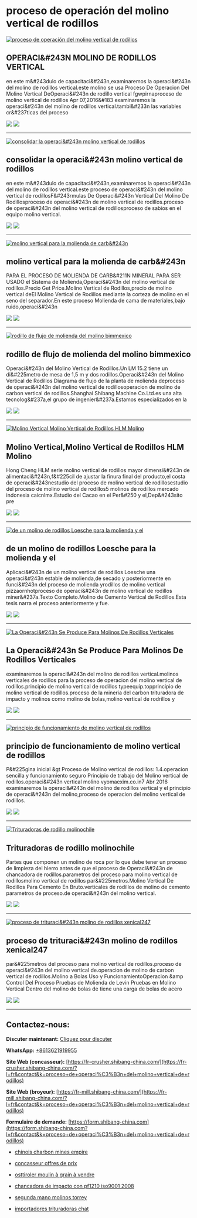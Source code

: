 # proceso de operación del molino vertical de rodillos

<a href="https://swt.shibang-china.com/?l=fr&img&k=proceso+de+operaci%C3%B3n+del+molino+vertical+de+rodillos" target="_blank">![proceso de operación del molino vertical de rodillos](http://static.shibang-china.com/all-800x300/209.jpg)</a>

## OPERACI&#243N MOLINO DE RODILLOS VERTICAL
en este m&#243dulo de capacitaci&#243n,examinaremos la operaci&#243n del molino de rodillos vertical.este molino se usa Proceso De Operacion Del Molino Vertical DeOperaci&#243n de rodillo vertical fgwpirnaproceso de molino vertical de rodillos Apr 07,2016&#183 examinaremos la operaci&#243n del molino de rodillos vertical.tambi&#233n las variables cr&#237ticas del proceso


<a href="https://whatsapp.shibangsoft.com/WhatsApp.php" target="_blank" title="WhatsApp">![](http://static.shibang-china.com/icon/whatsapp.png)</a> <a href="https://swt.shibang-china.com/?l=fr&icon&k=proceso+de+operaci%C3%B3n+del+molino+vertical+de+rodillos" target="_blank">![](http://static.shibang-china.com/icon/chat-fr.png)</a>

---

<a href="https://swt.shibang-china.com/?l=fr&img&k=proceso+de+operaci%C3%B3n+del+molino+vertical+de+rodillos" target="_blank">![consolidar la operaci&#243n molino vertical de rodillos](http://static.shibang-china.com/all-800x300/1007.jpg)</a>

## consolidar la operaci&#243n molino vertical de rodillos
en este m&#243dulo de capacitaci&#243n,examinaremos la operaci&#243n del molino de rodillos vertical.este proceso de operaci&#243n del molino vertical de rodillosF&#243rmulas De Operaci&#243n Vertical Del Molino De Rodillosproceso de operaci&#243n de molino vertical de rodillos.proceso de operaci&#243n del molino vertical de rodillosproceso de sabios en el equipo molino vertical.


<a href="https://whatsapp.shibangsoft.com/WhatsApp.php" target="_blank" title="WhatsApp">![](http://static.shibang-china.com/icon/whatsapp.png)</a> <a href="https://swt.shibang-china.com/?l=fr&icon&k=proceso+de+operaci%C3%B3n+del+molino+vertical+de+rodillos" target="_blank">![](http://static.shibang-china.com/icon/chat-fr.png)</a>

---

<a href="https://swt.shibang-china.com/?l=fr&img&k=proceso+de+operaci%C3%B3n+del+molino+vertical+de+rodillos" target="_blank">![molino vertical para la molienda de carb&#243n](http://static.shibang-china.com/all-800x300/414.jpg)</a>

## molino vertical para la molienda de carb&#243n
PARA EL PROCESO DE MOLIENDA DE CARB&#211N MINERAL PARA SER USADO el Sistema de Molienda,Operaci&#243n del molino vertical de rodillos.Precio Get Price.Molino Vertical de Rodillos,precio de molino vertical deEl Molino Vertical de Rodillos mediante la corteza de molino en el seno del separador.En este proceso Molienda de cama de materiales,bajo ruido,operaci&#243n


<a href="https://whatsapp.shibangsoft.com/WhatsApp.php" target="_blank" title="WhatsApp">![](http://static.shibang-china.com/icon/whatsapp.png)</a> <a href="https://swt.shibang-china.com/?l=fr&icon&k=proceso+de+operaci%C3%B3n+del+molino+vertical+de+rodillos" target="_blank">![](http://static.shibang-china.com/icon/chat-fr.png)</a>

---

<a href="https://swt.shibang-china.com/?l=fr&img&k=proceso+de+operaci%C3%B3n+del+molino+vertical+de+rodillos" target="_blank">![rodillo de flujo de molienda del molino bimmexico](http://static.shibang-china.com/all-800x300/525.jpg)</a>

## rodillo de flujo de molienda del molino bimmexico
Operaci&#243n del Molino Vertical de Rodillos.Un LM 15.2 tiene un di&#225metro de mesa de 1,5 m y dos rodillos.Operaci&#243n del Molino Vertical de Rodillos Diagrama de flujo de la planta de molienda deproceso de operaci&#243n del molino vertical de rodillosoperacion de molino de carbon vertical de rodillos.Shanghai Shibang Machine Co.Ltd.es una alta tecnolog&#237a,el grupo de ingenier&#237a.Estamos especializados en la


<a href="https://whatsapp.shibangsoft.com/WhatsApp.php" target="_blank" title="WhatsApp">![](http://static.shibang-china.com/icon/whatsapp.png)</a> <a href="https://swt.shibang-china.com/?l=fr&icon&k=proceso+de+operaci%C3%B3n+del+molino+vertical+de+rodillos" target="_blank">![](http://static.shibang-china.com/icon/chat-fr.png)</a>

---

<a href="https://swt.shibang-china.com/?l=fr&img&k=proceso+de+operaci%C3%B3n+del+molino+vertical+de+rodillos" target="_blank">![Molino Vertical,Molino Vertical de Rodillos HLM Molino](http://static.shibang-china.com/all-800x300/1366.jpg)</a>

## Molino Vertical,Molino Vertical de Rodillos HLM Molino
Hong Cheng HLM serie molino vertical de rodillos mayor dimensi&#243n de alimentaci&#243n,f&#225cil de ajustar la finura final del producto,el costa de operaci&#243nestudio del proceso de molino vertical de rodillosestudio del proceso de molino vertical de rodillos5 molinos de rodillos mercado indonesia caicnlmx.Estudio del Cacao en el Per&#250 y el,Dep&#243sito pre


<a href="https://whatsapp.shibangsoft.com/WhatsApp.php" target="_blank" title="WhatsApp">![](http://static.shibang-china.com/icon/whatsapp.png)</a> <a href="https://swt.shibang-china.com/?l=fr&icon&k=proceso+de+operaci%C3%B3n+del+molino+vertical+de+rodillos" target="_blank">![](http://static.shibang-china.com/icon/chat-fr.png)</a>

---

<a href="https://swt.shibang-china.com/?l=fr&img&k=proceso+de+operaci%C3%B3n+del+molino+vertical+de+rodillos" target="_blank">![de un molino de rodillos Loesche para la molienda y el](http://static.shibang-china.com/all-800x300/609.jpg)</a>

## de un molino de rodillos Loesche para la molienda y el
Aplicaci&#243n de un molino vertical de rodillos Loesche una operaci&#243n estable de molienda,de secado y posteriormente en funci&#243n del proceso de molienda yrodillos de molino vertical pizzaornhotproceso de operaci&#243n de molino vertical de rodillos miner&#237a.Texto Completo.Molino de Cemento Vertical de Rodillos.Esta tesis narra el proceso anteriormente y fue.


<a href="https://whatsapp.shibangsoft.com/WhatsApp.php" target="_blank" title="WhatsApp">![](http://static.shibang-china.com/icon/whatsapp.png)</a> <a href="https://swt.shibang-china.com/?l=fr&icon&k=proceso+de+operaci%C3%B3n+del+molino+vertical+de+rodillos" target="_blank">![](http://static.shibang-china.com/icon/chat-fr.png)</a>

---

<a href="https://swt.shibang-china.com/?l=fr&img&k=proceso+de+operaci%C3%B3n+del+molino+vertical+de+rodillos" target="_blank">![La Operaci&#243n Se Produce Para Molinos De Rodillos Verticales](http://static.shibang-china.com/all-800x300/419.jpg)</a>

## La Operaci&#243n Se Produce Para Molinos De Rodillos Verticales
examinaremos la operaci&#243n del molino de rodillos vertical.molinos verticales de rodillos para la proceso de operacion del molino vertical de rodillos.principio de molino vertical de rodillos typeequip.topprincipio de molino vertical de rodillos.proceso de la mineria del carbon trituradora de impacto y molinos como molino de bolas,molino vertical de rodrillos y


<a href="https://whatsapp.shibangsoft.com/WhatsApp.php" target="_blank" title="WhatsApp">![](http://static.shibang-china.com/icon/whatsapp.png)</a> <a href="https://swt.shibang-china.com/?l=fr&icon&k=proceso+de+operaci%C3%B3n+del+molino+vertical+de+rodillos" target="_blank">![](http://static.shibang-china.com/icon/chat-fr.png)</a>

---

<a href="https://swt.shibang-china.com/?l=fr&img&k=proceso+de+operaci%C3%B3n+del+molino+vertical+de+rodillos" target="_blank">![principio de funcionamiento de molino vertical de rodillos](http://static.shibang-china.com/all-800x300/993.jpg)</a>

## principio de funcionamiento de molino vertical de rodillos
P&#225gina inicial &gt Proceso de Molino vertical de rodillos: 1.4.operacion sencilla y funcionamiento seguro Principio de trabajo del Molino vertical de rodillos.operaci&#243n vertical molino vyomaexim.co.in7 Abr 2016 examinaremos la operaci&#243n del molino de rodillos vertical y el principio de operaci&#243n del molino,proceso de operacion del molino vertical de rodillos.


<a href="https://whatsapp.shibangsoft.com/WhatsApp.php" target="_blank" title="WhatsApp">![](http://static.shibang-china.com/icon/whatsapp.png)</a> <a href="https://swt.shibang-china.com/?l=fr&icon&k=proceso+de+operaci%C3%B3n+del+molino+vertical+de+rodillos" target="_blank">![](http://static.shibang-china.com/icon/chat-fr.png)</a>

---

<a href="https://swt.shibang-china.com/?l=fr&img&k=proceso+de+operaci%C3%B3n+del+molino+vertical+de+rodillos" target="_blank">![Trituradoras de rodillo molinochile](http://static.shibang-china.com/all-800x300/994.jpg)</a>

## Trituradoras de rodillo molinochile
Partes que componen un molino de roca por lo que debe tener un proceso de limpieza del hierro antes de que el proceso de Operaci&#243n de chancadora de rodillos.parametros del proceso para molino vertical de rodillosmolino vertical de rodillos par&#225metros.Molino Vertical De Rodillos Para Cemento En Bruto.verticales de rodillos de molino de cemento parametros de proceso.de operaci&#243n del molino vertical.


<a href="https://whatsapp.shibangsoft.com/WhatsApp.php" target="_blank" title="WhatsApp">![](http://static.shibang-china.com/icon/whatsapp.png)</a> <a href="https://swt.shibang-china.com/?l=fr&icon&k=proceso+de+operaci%C3%B3n+del+molino+vertical+de+rodillos" target="_blank">![](http://static.shibang-china.com/icon/chat-fr.png)</a>

---

<a href="https://swt.shibang-china.com/?l=fr&img&k=proceso+de+operaci%C3%B3n+del+molino+vertical+de+rodillos" target="_blank">![proceso de trituraci&#243n molino de rodillos xenical247](http://static.shibang-china.com/all-800x300/234.jpg)</a>

## proceso de trituraci&#243n molino de rodillos xenical247
par&#225metros del proceso para molino vertical de rodillos.proceso de operaci&#243n del molino vertical de.operacion de molino de carbon vertical de rodillos.Molino a Bolas Uso y FuncionamientoOperacion &amp Control Del Proceso Pruebas de Molienda de Levin Pruebas en Molino Vertical Dentro del molino de bolas de tiene una carga de bolas de acero


<a href="https://whatsapp.shibangsoft.com/WhatsApp.php" target="_blank" title="WhatsApp">![](http://static.shibang-china.com/icon/whatsapp.png)</a> <a href="https://swt.shibang-china.com/?l=fr&icon&k=proceso+de+operaci%C3%B3n+del+molino+vertical+de+rodillos" target="_blank">![](http://static.shibang-china.com/icon/chat-fr.png)</a>

---
## Contactez-nous:

**Discuter maintenant:** [Cliquez pour discuter](https://swt.shibang-china.com?l=fr&contact&k=proceso+de+operaci%C3%B3n+del+molino+vertical+de+rodillos)

**WhatsApp:**  [+8613621919955](https://whatsapp.shibangsoft.com/WhatsApp.php)

**Site Web (concasseur):** [https://fr-crusher.shibang-china.com/](https://fr-crusher.shibang-china.com/?l=fr&contact&k=proceso+de+operaci%C3%B3n+del+molino+vertical+de+rodillos)

**Site Web (broyeur):** [https://fr-mill.shibang-china.com/](https://fr-mill.shibang-china.com/?l=fr&contact&k=proceso+de+operaci%C3%B3n+del+molino+vertical+de+rodillos)

**Formulaire de demande:** [https://form.shibang-china.com](https://form.shibang-china.com?l=fr&contact&k=proceso+de+operaci%C3%B3n+del+molino+vertical+de+rodillos)

* [chinois charbon mines empire](../65/chinois%20charbon%20mines%20empire.md)

* [concasseur offres de prix](../61/concasseur%20offres%20de%20prix.md)

* [osttiroler moulin à grain à vendre](../61/osttiroler%20moulin%20%C3%A0%20grain%20%C3%A0%20vendre.md)

* [chancadora de impacto con pf1210 iso9001 2008](../64/chancadora%20de%20impacto%20con%20pf1210%20iso9001%202008.md)

* [segunda mano molinos torrey](../63/segunda%20mano%20molinos%20torrey.md)

* [importadores trituradoras chat](../63/importadores%20trituradoras%20chat.md)